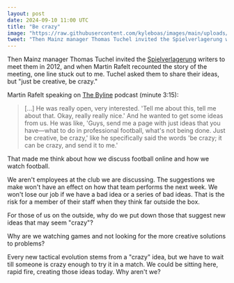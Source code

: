 ```yaml
---
layout: post
date: 2024-09-10 11:00 UTC
title: "Be crazy"
image: "https://raw.githubusercontent.com/kyleboas/images/main/uploads/2024/09/10/Image-10Sep2024_00:08:22.png"
tweet: "Then Mainz manager Thomas Tuchel invited the Spielverlagerung writers to meet them in 2012, and when @MartinRafelt recounted the story of the meeting, one line stuck out to me. Tuchel asked them to share their ideas, but 'be creative, be crazy.'"
---
```


Then Mainz manager Thomas Tuchel invited the [Spielverlagerung](https://spielverlagerung.de/) writers to meet them in 2012, and when Martin Rafelt recounted the story of the meeting, one line stuck out to me. Tuchel asked them to share their ideas, but "just be creative, be crazy."

<!---more--->

Martin Rafelt speaking on [The Byline](https://youtu.be/L9IKhR0IbCQ?si=toBnMuDajIGG8pX1) podcast (minute 3:15):

> [...] He was really open, very interested. 'Tell me about this, tell me about that. Okay, really really nice.' And he wanted to get some ideas from us. He was like, 'Guys, send me a page with just ideas that you have—what to do in professional football, what's not being done. Just be creative, be crazy,' like he specifically said the words 'be crazy; it can be crazy, and send it to me.'

That made me think about how we discuss football online and how we watch football. 

We aren't employees at the club we are discussing. The suggestions we make won't have an effect on how that team performs the next week. We won't lose our job if we have a bad idea or a series of bad ideas. That is the risk for a member of their staff when they think far outside the box.

For those of us on the outside, why do we put down those that suggest new ideas that may seem "crazy"?

Why are we watching games and not looking for the more creative solutions to problems?

Every new tactical evolution stems from a "crazy" idea, but we have to wait till someone is crazy enough to try it in a match. We could be sitting here, rapid fire, creating those ideas today. Why aren't we? 